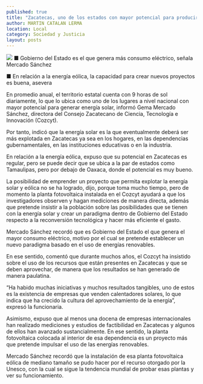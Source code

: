 ```yaml
---
published: true
title: "Zacatecas, uno de los estados con mayor potencial para producir energía solar: Cozcyt"
author: MARTIN CATALAN LERMA
location: Local
category: Sociedad y Justicia
layout: posts
---
```


![](http://i.imgur.com/Zwud5a4m.jpg)
■ Gobierno del Estado es el que genera más consumo eléctrico, señala Mercado Sánchez

■ En relación a la energía eólica, la capacidad para crear nuevos proyectos es buena, asevera

En promedio anual, el territorio estatal cuenta con 9 horas de sol diariamente, lo que lo ubica como uno de los lugares a nivel nacional con mayor potencial para generar energía solar, informó Gema Mercado Sánchez, directora del Consejo Zacatecano de Ciencia, Tecnología e Innovación (Cozcyt).

Por tanto, indicó que la energía solar es la que eventualmente deberá ser más explotada en Zacatecas ya sea en los hogares, en las dependencias gubernamentales, en las instituciones educativas o en la industria.

En relación a la energía eólica, expuso que su potencial en Zacatecas es regular, pero se puede decir que se ubica a la par de estados como Tamaulipas, pero por debajo de Oaxaca, donde el potencial es muy bueno.

La posibilidad de emprender un proyecto que permita explotar la energía solar y eólica no se ha logrado, dijo, porque toma mucho tiempo, pero de momento la planta fotovoltaica instalada en el Cozcyt ayudará a que los investigadores observen y hagan mediciones de manera directa, además que pretende insistir a la población sobre las posibilidades que se tienen con la energía solar y crear un paradigma dentro de Gobierno del Estado respecto a la reconversión tecnológica y hacer más eficiente el gasto.

Mercado Sánchez recordó que es Gobierno del Estado el que genera el mayor consumo eléctrico, motivo por el cual se pretende establecer un nuevo paradigma basado en el uso de energías renovables.

En ese sentido, comentó que durante muchos años, el Cozcyt ha insistido sobre el uso de los recursos que están presentes en Zacatecas y que se deben aprovechar, de manera que los resultados se han generado de manera paulatina.

“Ha habido muchas iniciativas y muchos resultados tangibles, uno de estos es la existencia de empresas que venden calentadores solares, lo que indica que ha crecido la cultura del aprovechamiento de la energía”, expresó la funcionaria.

Asimismo, expuso que al menos una docena de empresas internacionales han realizado mediciones y estudios de factibilidad en Zacatecas y algunos de ellos han avanzado sustancialmente. En ese sentido, la planta fotovoltaica colocada al interior de esa dependencia es un proyecto más que pretende impulsar el uso de las energías renovables.

Mercado Sánchez recordó que la instalación de esa planta fotovoltaica eólica de mediano tamaño se pudo hacer por el recurso otorgado por la Unesco, con la cual se sigue la tendencia mundial de probar esas plantas y ver su funcionamiento.

